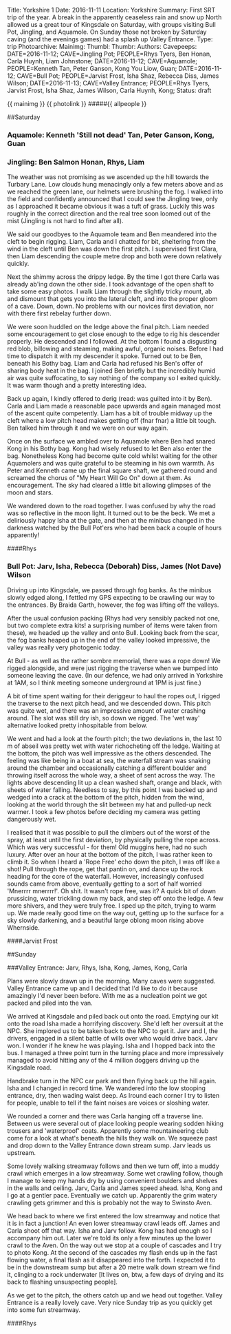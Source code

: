 Title: Yorkshire 1
Date: 2016-11-11
Location: Yorkshire
Summary: First SRT trip of the year. A break in the apparently ceaseless rain and snow up North allowed us a great tour of Kingsdale on Saturday, with groups visiting Bull Pot, Jingling, and Aquamole. On Sunday those not broken by Saturday caving (and the evenings games) had a splash up Valley Entrance.
Type: trip
Photoarchive:
Mainimg:
Thumbl:
Thumbr:
Authors:
Cavepeeps: DATE=2016-11-12; CAVE=Jingling Pot; PEOPLE=Rhys Tyers, Ben Honan, Carla Huynh, Liam Johnstone;
           DATE=2016-11-12; CAVE=Aquamole; PEOPLE=Kenneth Tan, Peter Ganson, Kong You Liow, Guan;
           DATE=2016-11-12; CAVE=Bull Pot; PEOPLE=Jarvist Frost, Isha Shaz, Rebecca Diss, James Wilson;
           DATE=2016-11-13; CAVE=Valley Entrance; PEOPLE=Rhys Tyers, Jarvist Frost, Isha Shaz, James Wilson, Carla Huynh, Kong;
Status: draft

{{ mainimg }}
{{ photolink }}
#####{{ allpeople }}

##Saturday

### Aquamole: Kenneth 'Still not dead' Tan, Peter Ganson, Kong, Guan

### Jingling: Ben Salmon Honan, Rhys, Liam

The weather was not promising as we ascended up the hill towards the Turbary Lane. Low clouds hung menacingly only a few meters above and as we reached the green lane, our helmets were brushing the fog. I walked into the field and confidently announced that I could see the Jingling tree, only as I approached it became obvious it was a tuft of grass. Luckily this was roughly in the correct direction and the real tree soon loomed out of the mist (Jingling is not hard to find after all).

We said our goodbyes to the Aquamole team and Ben meandered into the cleft to begin rigging. Liam, Carla and I  chatted for bit, sheltering from the wind in the cleft until Ben was down the first pitch. I supervised first Clara, then Liam descending the couple metre drop and both were down relatively quickly. 

Next the shimmy across the drippy ledge. By the time I got there Carla was already ab'ing down the other side. I took advantage of the open shaft to take some easy photos. I walk Liam through the slightly tricky mount, ab and dismount that gets you into the lateral cleft, and into the proper gloom of a cave. Down, down. No problems with our novices first deviation, nor with there first rebelay further down.

We were soon huddled on the ledge above the final pitch. Liam needed some encouragement to get close enough to the edge to rig his descender properly. He descended and I followed. At the bottom I found a disgusting red blob, billowing and steaming, making awful, organic noises. Before I had time to dispatch it with my descender it spoke. Turned out to be Ben, beneath his Bothy bag. Liam and Carla had refused his Ben's offer of sharing body heat in the bag. I joined Ben briefly but the incredibly humid air was quite suffocating, to say nothing of the company so I exited quickly. It was warm though and a pretty interesting idea.

Back up again, I kindly offered to derig (read: was guilted into it by Ben). Carla and Liam made a reasonable pace upwards and again managed most of the ascent quite competently. Liam has a bit of trouble midway up the cleft where a low pitch head makes getting off (fnar fnar) a little bit tough. Ben talked him through it and we were on our way again. 

Once on the surface we ambled over to Aquamole where Ben had snared Kong in his Bothy bag. Kong had wisely refused to let Ben also enter the bag. Nonetheless Kong had become quite cold whilst waiting for the other Aquamolers and was quite grateful to be steaming in his own warmth. As Peter and Kenneth came up the final square shaft, we gathered round and screamed the chorus of "My Heart Will Go On" down at them. As encouragement. The sky had cleared a little bit allowing glimpses of the moon and stars.

We wandered down to the road together. I was confused by why the road was so reflective in the moon light. It turned out to be the beck. We met a deliriously happy Isha at the gate, and then at the minibus changed in the darkness watched by the Bull Pot'ers who had been back a couple of hours apparently!

####Rhys

### Bull Pot: Jarv, Isha, Rebecca (Deborah) Diss, James (Not Dave) Wilson

Driving up into Kingsdale, we passed through fog banks. As the minibus slowly edged along, I fettled my GPS expecting to be crawling our way to the entrances. By Braida Garth, however, the fog was lifting off the valleys.

After the usual confusion packing (Rhys had very sensibly packed not one, but two complete extra kits! a surprising number of items were taken from these), we headed up the valley and onto Bull. Looking back from the scar, the fog banks heaped up in the end of the valley looked impressive, the valley was really very photogenic today.

At Bull - as well as the rather sombre memorial, there was a rope down! We rigged alongside, and were just rigging the traverse when we bumped into someone leaving the cave. (In our defence, we had only arrived in Yorkshire at 1AM, so I think meeting someone underground at 1PM is just fine.)

A bit of time spent waiting for their deriggeur to haul the ropes out, I rigged the traverse to the next pitch head, and we descended down. This pitch was quite wet, and there was an impressive amount of water crashing around. The slot was still dry ish, so down we rigged. The 'wet way' alternative looked pretty inhospitable from below.

We went and had a look at the fourth pitch; the two deviations in, the last 10 m of abseil was pretty wet with water richocheting off the ledge. Waiting at the bottom, the pitch was well impressive as the others descended. The feeling was like being in a boat at sea, the waterfall stream was snaking around the chamber and occasionally catching a different boulder and throwing itself across the whole way, a sheet of sent across the way. The lights above descending lit up a clean washed shaft, orange and black, with sheets of water falling. Needless to say, by this point I was backed up and wedged into a crack at the bottom of the pitch, hidden from the wind, looking at the world through the slit between my hat and pulled-up neck warmer. I took a few photos before deciding my camera was getting dangerously wet.

I realised that it was possible to pull the climbers out of the worst of the spray, at least until the first deviation, by physically pulling the rope across. Which was very successful - for them! Old muggins here, had no such luxury. After over an hour at the bottom of the pitch, I was rather keen to climb it. So when I heard a 'Rope Free' echo down the pitch, I was off like a shot! Pull through the rope, get that pantin on, and dance up the rock heading for the core of the waterfall. However, increasingly confused sounds came from above, eventually getting to a sort of half worried 'Mnerrrr mnerrrr!'. Oh shit. It wasn't rope free, was it? A quick bit of down prussicing, water trickling down my back, and step off onto the ledge. A few more shivers, and they were truly free. I sped up the pitch, trying to warm up. We made really good time on the way out, getting up to the surface for a sky slowly darkening, and a beautiful large oblong moon rising above Whernside.

####Jarvist Frost

##Sunday

###Valley Entrance: Jarv, Rhys, Isha, Kong, James, Kong, Carla

Plans were slowly drawn up in the morning. Many caves were suggested. Valley Entrance came up and I decided that I'd like to do it because amazingly I'd never been before. With me as a nucleation point we got packed and piled into the van. 

We arrived at Kingsdale and piled back out onto the road. Emptying our kit onto the road Isha made a horrifying discovery. She'd left her oversuit at the NPC. She implored us to be taken back to the NPC to get it. Jarv and I, the drivers, engaged in a silent battle of wills over who would drive back. Jarv won. I wonder if he knew he was playing. Isha and I hopped back into the bus. I managed a three point turn in the turning place and more impressively managed to avoid hitting any of the 4 million doggers driving up the Kingsdale road. 

Handbrake turn in the NPC car park and then flying back up the hill again. Isha and I changed in record time. We wandered into the low stooping entrance, dry, then wading waist deep. As Iround each corner I try to listen for people, unable to tell if the faint noises are voices or sloshing water.

We rounded a corner and there was Carla hanging off a traverse line. Between us were several out of place looking people wearing sodden hiking trousers and 'waterproof' coats. Apparently some mountaineering club come for a look at what's beneath the hills they walk on. We squeeze past and drop down to the Valley Entrance down stream sump. Jarv leads us upstream.

Some lovely walking streamway follows and then we turn off, into a muddy crawl which emerges in a low streamway. Some wet crawling follow, though I manage to keep my hands dry by using convenient boulders and shelves in the walls and ceiling. Jarv, Carla and James speed ahead. Isha, Kong and I go at a gentler pace. Eventually we catch up. Apparently the grim watery crawling gets grimmer and this is probably not the way to Swinsto Aven.

We head back to where we first entered the low streamway and notice that it is in fact a junction! An even lower streamway crawl leads off. James and Carla shoot off that way. Isha and Jarv follow. Kong has had enough so I accompany him out. Later we're told its only a few minutes up the lower crawl to the Aven. On the way out we stop at a couple of cascades and I try to photo Kong. At the second of the cascades my flash ends up in the fast flowing water, a final flash as it disappeared into the forth. I expected it to be in the downstream sump but after a 20 metre walk down stream we find it, clinging to a rock underwater [It lives on, btw, a few days of drying and its back to flashing unsuspecting people].

As we get to the pitch, the others catch up and we head out together. Valley Entrance is a really lovely cave. Very nice Sunday trip as you quickly get into some fun streamway. 

####Rhys

